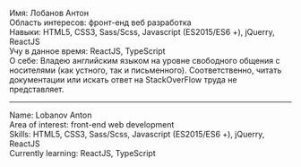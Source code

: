 Имя: Лобанов Антон  
Область интересов: фронт-енд веб разработка  
Навыки: HTML5, CSS3, Sass/Scss, Javascript (ES2015/ES6 +), jQuerry, ReactJS  
Учу в данное время: ReactJS, TypeScript  
О себе: Владею английским языком на уровне свободного общения с носителями (как 
устного, так и письменного). Соответственно, читать документации или искать
ответ на StackOverFlow труда не представляет.

---------------------------------------------------------------------------
Name: Lobanov Anton  
Area of interest: front-end web development  
Skills: HTML5, CSS3, Sass/Scss, Javascript (ES2015/ES6 +), jQuerry, ReactJS  
Currently learning: ReactJS, TypeScript  
